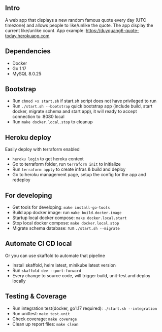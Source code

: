 ## Intro
A web app that displays a new random famous quote every day (UTC timezone) and allows people to like/unlike the quote. The app display the current like/unlike count.
App example: https://duyquang6-quote-today.herokuapp.com

## Dependencies
- Docker
- Go 1.17
- MySQL 8.0.25

## Bootstrap
- Run `chmod +x start.sh` if start.sh script does not have privileged to run
- Run `./start.sh --bootstrap` quick bootstrap app (include build, start docker, migrate schema and start app), it will ready to accept connection to :8080 local
- Run `make docker.local.stop` to cleanup

## Heroku deploy 

Easily deploy with terraform enabled
- `heroku login` to get heroku context
- Go to terraform folder, run `terraform init` to initialize
- Run `terraform apply` to create infras & build and deploy
- Go to heroku management page, setup the config for the app and redeploy

## For developing
- Get tools for developing: `make install-go-tools`
- Build app docker image: run `make build.docker.image`
- Startup local docker compose: `make docker.local.start`
- Stop local docker compose: `make docker.local.stop`
- Migrate schema database: run `./start.sh --migrate`

## Automate CI CD local
Or you can use skaffold to automate that pipeline
- Install skaffold, helm latest, minikube latest version
- Run `skaffold dev --port-forward`
- Every change to source code, will trigger build, unit-test and deploy locally

## Testing & Coverage
- Run integration test(docker, go1.17 required): `./start.sh --integration`
- Run unittest: `make test.unit`
- Check coverage: `make coverage`
- Clean up report files: `make clean`
